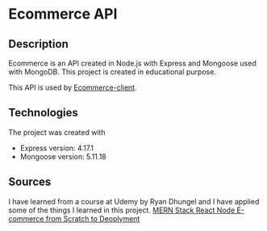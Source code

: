 # Ecommerce API

## Description

Ecommerce is an API created in Node.js with Express and Mongoose used with MongoDB.
This project is created in educational purpose.

This API is used by [Ecommerce-client](https://github.com/Drutten/ecommerce-client).

## Technologies

The project was created with
- Express version: 4.17.1
- Mongoose version: 5.11.18

## Sources

I have learned from a course at Udemy by Ryan Dhungel and I have applied some of the things I learned in this project.
[MERN Stack React Node E-commerce from Scratch to Deoplyment](https://www.udemy.com/course/react-node-ecommerce/)
